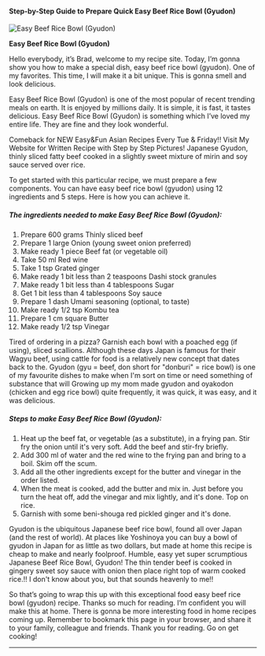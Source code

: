             

#### Step-by-Step Guide to Prepare Quick Easy Beef Rice Bowl (Gyudon)

![Easy Beef Rice Bowl (Gyudon)](https://img-global.cpcdn.com/recipes/6685094078054400/751x532cq70/easy-beef-rice-bowl-gyudon-recipe-main-photo.jpg)

**Easy Beef Rice Bowl (Gyudon)**

Hello everybody, it’s Brad, welcome to my recipe site. Today, I’m gonna show you how to make a special dish, easy beef rice bowl (gyudon). One of my favorites. This time, I will make it a bit unique. This is gonna smell and look delicious.

Easy Beef Rice Bowl (Gyudon) is one of the most popular of recent trending meals on earth. It is enjoyed by millions daily. It is simple, it is fast, it tastes delicious. Easy Beef Rice Bowl (Gyudon) is something which I’ve loved my entire life. They are fine and they look wonderful.

Comeback for NEW Easy&Fun Asian Recipes Every Tue & Friday!! Visit My Website for Written Recipe with Step by Step Pictures! Japanese Gyudon, thinly sliced fatty beef cooked in a slightly sweet mixture of mirin and soy sauce served over rice.

To get started with this particular recipe, we must prepare a few components. You can have easy beef rice bowl (gyudon) using 12 ingredients and 5 steps. Here is how you can achieve it.

##### The ingredients needed to make Easy Beef Rice Bowl (Gyudon):

1.  Prepare 600 grams Thinly sliced beef
2.  Prepare 1 large Onion (young sweet onion preferred)
3.  Make ready 1 piece Beef fat (or vegetable oil)
4.  Take 50 ml Red wine
5.  Take 1 tsp Grated ginger
6.  Make ready 1 bit less than 2 teaspoons Dashi stock granules
7.  Make ready 1 bit less than 4 tablespoons Sugar
8.  Get 1 bit less than 4 tablespoons Soy sauce
9.  Prepare 1 dash Umami seasoning (optional, to taste)
10.  Make ready 1/2 tsp Kombu tea
11.  Prepare 1 cm square Butter
12.  Make ready 1/2 tsp Vinegar

Tired of ordering in a pizza? Garnish each bowl with a poached egg (if using), sliced scallions. Although these days Japan is famous for their Wagyu beef, using cattle for food is a relatively new concept that dates back to the. Gyudon (gyu = beef, don short for "donburi" = rice bowl) is one of my favourite dishes to make when I'm sort on time or need something of substance that will Growing up my mom made gyudon and oyakodon (chicken and egg rice bowl) quite frequently, it was quick, it was easy, and it was delicious.

##### Steps to make Easy Beef Rice Bowl (Gyudon):

1.  Heat up the beef fat, or vegetable (as a substitute), in a frying pan. Stir fry the onion until it's very soft. Add the beef and stir-fry briefly.
2.  Add 300 ml of water and the red wine to the frying pan and bring to a boil. Skim off the scum.
3.  Add all the other ingredients except for the butter and vinegar in the order listed.
4.  When the meat is cooked, add the butter and mix in. Just before you turn the heat off, add the vinegar and mix lightly, and it's done. Top on rice.
5.  Garnish with some beni-shouga red pickled ginger and it's done.

Gyudon is the ubiquitous Japanese beef rice bowl, found all over Japan (and the rest of world). At places like Yoshinoya you can buy a bowl of gyudon in Japan for as little as two dollars, but made at home this recipe is cheap to make and nearly foolproof. Humble, easy yet super scrumptious Japanese Beef Rice Bowl, Gyudon! The thin tender beef is cooked in gingery sweet soy sauce with onion then place right top of warm cooked rice.!! I don't know about you, but that sounds heavenly to me!!

So that’s going to wrap this up with this exceptional food easy beef rice bowl (gyudon) recipe. Thanks so much for reading. I’m confident you will make this at home. There is gonna be more interesting food in home recipes coming up. Remember to bookmark this page in your browser, and share it to your family, colleague and friends. Thank you for reading. Go on get cooking!

* * *